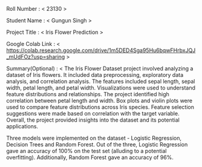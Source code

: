Roll Number       :   < 23130 >

Student Name      :   < Gungun Singh >

Project Title     :   < Iris Flower Prediction >

Google Colab Link :   < https://colab.research.google.com/drive/1m5DED4Sga95Hu6bqwFHrbxJQJ_mUdFOz?usp=sharing >

Summary(Optional) :   < The Iris Flower Dataset project involved analyzing a dataset of Iris flowers. It included data preprocessing, exploratory data analysis, and correlation analysis. The features included sepal length, sepal width, petal length, and petal width. Visualizations were used to understand feature distributions and relationships. The project identified high correlation between petal length and width. Box plots and violin plots were used to compare feature distributions across Iris species. Feature selection suggestions were made based on correlation with the target variable. Overall, the project provided insights into the dataset and its potential applications.

Three models were implemented on the dataset - Logistic Regression, Decision Trees and Random Forest. Out of the three, Logistic Regression gave an accuracy of 100% on the test set (alluding to a potential overfitting). Additionally, Random Forest gave an accuracy of 96%.
 >